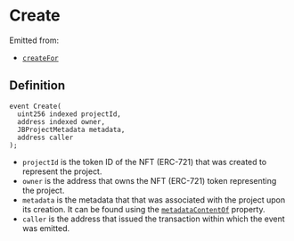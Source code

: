 # Create

Emitted from:

* [`createFor`](/api/contracts/jbprojects/write/createfor.md)

## Definition

```solidity
event Create(
  uint256 indexed projectId,
  address indexed owner,
  JBProjectMetadata metadata,
  address caller
);
```

* `projectId` is the token ID of the NFT (ERC-721) that was created to represent the project.
* `owner` is the address that owns the NFT (ERC-721) token representing the project.
* `metadata` is the metadata that that was associated with the project upon its creation. It can be found using the [`metadataContentOf`](/api/contracts/jbprojects/properties/metadatacontentof.md) property.
* `caller` is the address that issued the transaction within which the event was emitted.
